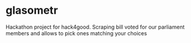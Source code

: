 glasometr
=========

Hackathon project for hack4good. Scraping bill voted for our parliament members and allows to pick ones matching your choices
